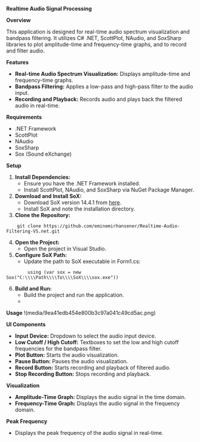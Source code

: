 **Realtime Audio Signal Processing**

**Overview**

This application is designed for real-time audio spectrum visualization and bandpass filtering. It utilizes C\# .NET, ScottPlot, NAudio, and SoxSharp libraries to plot amplitude-time and frequency-time graphs, and to record and filter audio.

**Features**

-   **Real-time Audio Spectrum Visualization:** Displays amplitude-time and frequency-time graphs.
-   **Bandpass Filtering:** Applies a low-pass and high-pass filter to the audio input.
-   **Recording and Playback:** Records audio and plays back the filtered audio in real-time.

**Requirements**

-   .NET Framework
-   ScottPlot
-   NAudio
-   SoxSharp
-   Sox (Sound eXchange)

**Setup**

1.  **Install Dependencies:**
    -   Ensure you have the .NET Framework installed.
    -   Install ScottPlot, NAudio, and SoxSharp via NuGet Package Manager.
2.  **Download and Install SoX:**
    -   Download SoX version 14.4.1 from [here](https://sourceforge.net/projects/sox/files/sox/14.4.1/).
    -   Install SoX and note the installation directory.
3.  **Clone the Repository:**
```
    git clone https://github.com/eminemirhansener/Realtime-Audio-Filtering-VS.net.git
```
4.  **Open the Project:**
    -   Open the project in Visual Studio.
5.  **Configure SoX Path:**
    -   Update the path to SoX executable in Form1.cs:
```
        using (var sox = new Sox("C:\\\\Path\\\\To\\\\SoX\\\\sox.exe"))
```
6.  **Build and Run:**
    -   Build the project and run the application.
    -   
**Usage**
!(media/9ea41edb454e800b3c97a041c49cd5ac.png)

**UI Components**

-   **Input Device:** Dropdown to select the audio input device.
-   **Low Cutoff / High Cutoff:** Textboxes to set the low and high cutoff frequencies for the bandpass filter.
-   **Plot Button:** Starts the audio visualization.
-   **Pause Button:** Pauses the audio visualization.
-   **Record Button:** Starts recording and playback of filtered audio.
-   **Stop Recording Button:** Stops recording and playback.

**Visualization**

-   **Amplitude-Time Graph:** Displays the audio signal in the time domain.
-   **Frequency-Time Graph:** Displays the audio signal in the frequency domain.

**Peak Frequency**

-   Displays the peak frequency of the audio signal in real-time.
